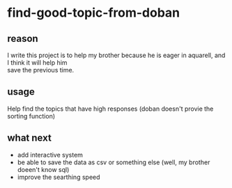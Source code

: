 # find-good-topic-from-doban

## reason
I write this project is to help my brother because he is eager in aquarell, and I think it will help him  
save the previous time.

## usage
Help find the topics that have high responses (doban doesn't provie the sorting function) 

## what next
- add interactive system
- be able to save the data as csv or something else (well, my brother doeen't know sql)
- improve the searthing speed


